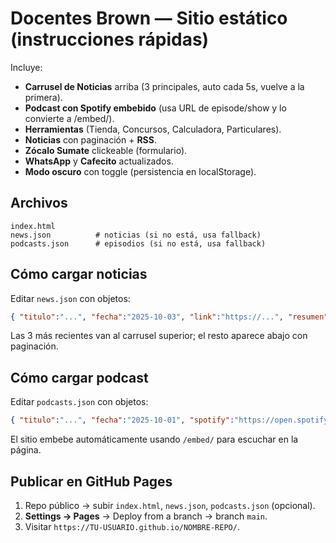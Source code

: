 # Docentes Brown — Sitio estático (instrucciones rápidas)

Incluye:
- **Carrusel de Noticias** arriba (3 principales, auto cada 5s, vuelve a la primera).
- **Podcast con Spotify embebido** (usa URL de episode/show y lo convierte a /embed/).
- **Herramientas** (Tienda, Concursos, Calculadora, Particulares).
- **Noticias** con paginación + **RSS**.
- **Zócalo Sumate** clickeable (formulario).
- **WhatsApp** y **Cafecito** actualizados.
- **Modo oscuro** con toggle (persistencia en localStorage).

## Archivos
```
index.html
news.json          # noticias (si no está, usa fallback)
podcasts.json      # episodios (si no está, usa fallback)
```

## Cómo cargar noticias
Editar `news.json` con objetos:
```json
{ "titulo":"...", "fecha":"2025-10-03", "link":"https://...", "resumen":"...", "img":"" }
```
Las 3 más recientes van al carrusel superior; el resto aparece abajo con paginación.

## Cómo cargar podcast
Editar `podcasts.json` con objetos:
```json
{ "titulo":"...", "fecha":"2025-10-01", "spotify":"https://open.spotify.com/episode/XXXXXXXX", "descripcion":"..." }
```
El sitio embebe automáticamente usando `/embed/` para escuchar en la página.

## Publicar en GitHub Pages
1) Repo público → subir `index.html`, `news.json`, `podcasts.json` (opcional).  
2) **Settings → Pages** → Deploy from a branch → branch `main`.  
3) Visitar `https://TU-USUARIO.github.io/NOMBRE-REPO/`.
